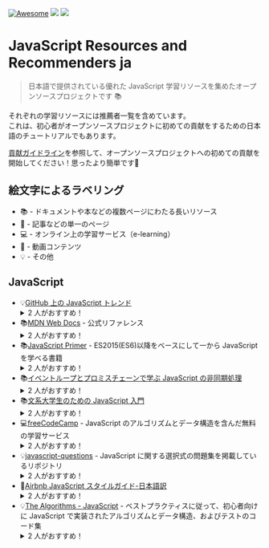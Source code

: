 [![Awesome](https://awesome.re/badge.svg)](https://awesome.re)
<img src="https://img.shields.io/badge/license-MIT-blue.svg">
<img src="https://img.shields.io/badge/contributions-welcome-blue.svg?style=flat">

# JavaScript Resources and Recommenders ja

> 日本語で提供されている優れた JavaScript 学習リソースを集めたオープンソースプロジェクトです 📚

それぞれの学習リソースには推薦者一覧を含めています。<br>
これは、初心者がオープンソースプロジェクトに初めての貢献をするための日本語のチュートリアルでもあります。

[貢献ガイドライン](https://github.com/JavaScript-Starters/JS-RnR-ja/blob/main/CONTRIBUTING.md)を参照して、オープンソースプロジェクトへの初めての貢献を開始してください！思ったより簡単です:wave:

## 絵文字によるラベリング

- :books: - ドキュメントや本などの複数ページにわたる長いリソース
- :page_facing_up: - 記事などの単一のページ
- :computer: - オンライン上の学習サービス（e-learning）
- :movie_camera: - 動画コンテンツ
- :bulb: - その他

## JavaScript

- :bulb:[GitHub 上の JavaScript トレンド](https://github.com/trending/javascript)
    <details>
      <summary>2 人がおすすめ！</summary>
      <ul>
        <li><a href="">testUser</a></li>
        <li><a href="https://github.com/kazzyfrog">kazzyfrog</a></li>
      </ul>
    </details>
- :books:[MDN Web Docs](https://developer.mozilla.org/ja/docs/Web/JavaScript) - 公式リファレンス
    <details>
      <summary>2 人がおすすめ！</summary>
      <ul>
        <li><a href="">testUser</a></li>
        <li><a href="https://github.com/kazzyfrog">kazzyfrog</a></li>
      </ul>
    </details>
- :books:[JavaScript Primer](https://jsprimer.net/) - ES2015(ES6)以降をベースにして一から JavaScript を学べる書籍
    <details>
      <summary>2 人がおすすめ！</summary>
      <ul>
        <li><a href="">testUser</a></li>
        <li><a href="https://github.com/kazzyfrog">kazzyfrog</a></li>
      </ul>
    </details>
- :books:[イベントループとプロミスチェーンで学ぶ JavaScript の非同期処理](https://zenn.dev/estra/books/js-async-promise-chain-event-loop)
    <details>
      <summary>2 人がおすすめ！</summary>
      <ul>
        <li><a href="">testUser</a></li>
        <li><a href="https://github.com/kazzyfrog">kazzyfrog</a></li>
      </ul>
    </details>
- :books:[文系大学生のための JavaScript 入門](https://zenn.dev/ojk/books/intro-to-javascript)
    <details>
      <summary>2 人がおすすめ！</summary>
      <ul>
        <li><a href="">testUser</a></li>
        <li><a href="https://github.com/kazzyfrog">kazzyfrog</a></li>
      </ul>
    </details>
- :computer:[freeCodeCamp](https://www.freecodecamp.org/japanese/learn/javascript-algorithms-and-data-structures) - JavaScript のアルゴリズムとデータ構造を含んだ無料の学習サービス
    <details>
      <summary>2 人がおすすめ！</summary>
      <ul>
        <li><a href="">testUser</a></li>
        <li><a href="https://github.com/kazzyfrog">kazzyfrog</a></li>
      </ul>
    </details>
- :bulb:[javascript-questions](https://github.com/lydiahallie/javascript-questions/blob/master/ja-JA/README-ja_JA.md) - JavaScript に関する選択式の問題集を掲載しているリポジトリ
    <details>
      <summary>2 人がおすすめ！</summary>
      <ul>
        <li><a href="">testUser</a></li>
        <li><a href="https://github.com/kazzyfrog">kazzyfrog</a></li>
      </ul>
    </details>
- :page_facing_up:[Airbnb JavaScript スタイルガイド-日本語訳](https://mitsuruog.github.io/javascript-style-guide/)
    <details>
      <summary>2 人がおすすめ！</summary>
      <ul>
        <li><a href="">testUser</a></li>
        <li><a href="https://github.com/kazzyfrog">kazzyfrog</a></li>
      </ul>
    </details>
- :bulb:[The Algorithms - JavaScript](https://github.com/TheAlgorithms/JavaScript) - ベストプラクティスに従って、初心者向けに JavaScript で実装されたアルゴリズムとデータ構造、およびテストのコード集
    <details>
      <summary>2 人がおすすめ！</summary>
      <ul>
        <li><a href="">testUser</a></li>
        <li><a href="https://github.com/kazzyfrog">kazzyfrog</a></li>
      </ul>
    </details>
